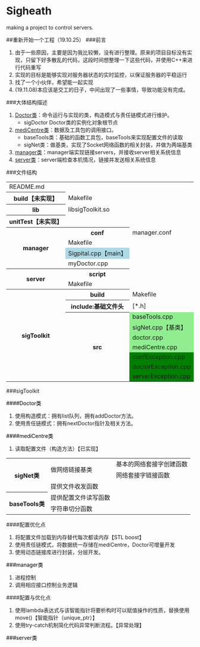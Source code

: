 # Sigheath
making a project to control servers.

##重新开始一个工程（19.10.25）
###前言
1. 由于一些原因，主要是因为我比较懒，没有进行整理。原来的项目目标没有实现，只留下好多散乱的代码，这段时间想整理一下这些代码，并使用C++来进行代码重写
2. 实现的目标是能够实现对服务器状态的实时监控，以保证服务器的平稳运行
3. 找了一个小伙伴，希望能一起实现
4. (19.11.08)本应该是交工的日子，中间出现了一些事情，导致功能没有完成。


###大体结构描述
1. <a href="#doctor">Doctor类</a>：命令运行与实现的类，构造模式与责任链模式进行维护。
	- sigDoctor Doctor类的实例化对象根节点
2. <a  href="#mediCentre">mediCentre类</a>：数据及工具包的调用接口。
	- baseTools类：基础的函数工具包，baseTools来实现配置文件的读取
	- sigNet类：做基类，实现了Socket网络函数的相关封装，并做为两端基类
3. <a href="#manager">manager类</a>：manager端实现链接servers，并接收server相关系统信息
4. <a href="#server">server类</a>：server端检查本机情况，链接并发送相关系统信息

###文件结构
<table>
	<tr><td>README.md</td></tr>
	<tr><th>build【未实现】</th><td>Makefile</td></tr>
	<tr><th>lib</th><td>libsigToolkit.so</td></tr>
	<tr><th>unitTest【未实现】</th></tr>
	<tr><th rowspan="4">manager</th><th>conf</th><td>manager.conf</td></tr>
	<tr><td>Makefile</td></tr>
	<tr><td bgcolor="lightblue">Sigpital.cpp【main】</td></tr>
	<tr><td>myDoctor.cpp</td></tr>
	<tr><th rowspan="2">server</th><th>script</th></tr>
	<tr><td>Makefile</td></tr>
	<tr><th rowspan="11">sigToolkit</th><th>build</th><td>Makefile</td></tr>
	<tr><th>include:基础文件头</th><td>[*.h]</td></tr>
	<tr><th rowspan="7">src</td><td bgcolor="lightgreen">baseTools.cpp</td></tr>
	<tr><td bgcolor="lightgreen">sigNet.cpp【基类】</td></tr>
	<tr><td bgcolor="lightgreen">doctor.cpp</td></tr>
	<tr><td bgcolor="lightgreen">mediCentre.cpp</td></tr>
	<tr><td bgcolor="green">confException.cpp</td></tr>
	<tr><td bgcolor="green">doctorException.cpp</td></tr>
	<tr><td bgcolor="green">serverException.cpp</td></tr>
</table>

###sigToolkit

<a name="doctor" ><font color="black">
####Doctor类
</font></a>

1. 使用构造模式：拥有list队列，拥有addDoctor方法。
2. 使用责任链模式：拥有nextDoctor指针及相关方法。

<a name="mediCentre"><font color="black">
####mediCentre类
</font></a>

1. 读取配置文件（构造方法）【已实现】

<table>
	<tr><th rowspan="3">sigNet类</th><td rowspan="2">做网络链接基类</td><td>基本的网络套接字创建函数</td></tr>
	<tr><td>网络套接字链接函数</td></tr>
	<tr><td>提供文件收发函数</td></tr>
	<tr><th rowspan="2">baseTools类</th><td>提供配置文件读写函数</td></tr>
	<tr><td>字符串切分函数</td></tr>
</table>

####配置优化点
1. 将配置文件加载到内存替代每次都读内存【STL boost】
2. 使用责任链模式，将数据统一存储在mediCentre，Doctor可增量开发
3. 使用动态链接库进行封装，分层开发。

<a name="manager"><font color="black">
###manager类
</font></a>

1. 进程控制
2. 调用相应接口控制业务逻辑

####配置与优化点
1. 使用lambda表达式与该智能指针将要析构时可以赋值操作的性质，替换使用move()【智能指针（unique_ptr）】
2. 使用try-catch机制简化代码异常判断流程。【异常处理】

<a name="server"><font color="black">
###server类
</font></a>
